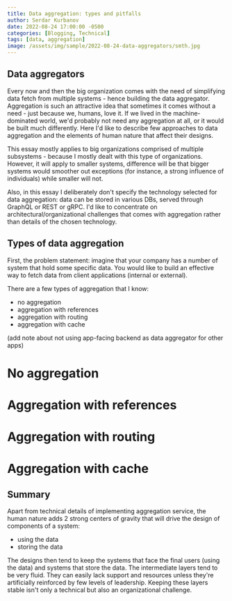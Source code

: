 ```yaml
---
title: Data aggregation: types and pitfalls
author: Serdar Kurbanov
date: 2022-08-24 17:00:00 -0500
categories: [Blogging, Technical]
tags: [data, aggregation]
image: /assets/img/sample/2022-08-24-data-aggregators/smth.jpg
---
```


## Data aggregators

Every now and then the big organization comes with the need of simplifying data fetch from multiple systems - hence building the data aggregator. Aggregation is such an attractive idea that sometimes it comes without a need - just because we, humans, love it. If we lived in the machine-dominated world, we'd probably not need any aggregation at all, or it would be built much differently. Here I'd like to describe few approaches to data aggregation and the elements of human nature that affect their designs.

This essay mostly applies to big organizations comprised of multiple subsystems - because I mostly dealt with this type of organizations. However, it will apply to smaller systems, difference will be that bigger systems would smoother out exceptions (for instance, a strong influence of individuals) while smaller will not.

Also, in this essay I deliberately don't specify the technology selected for data aggregation: data can be stored in various DBs, served through GraphQL or REST or gRPC. I'd like to concentrate on architectural/organizational challenges that comes with aggregation rather than details of the chosen technology.

## Types of data aggregation

First, the problem statement: imagine that your company has a number of system that hold some specific data. You would like to build an effective way to fetch data from client applications (internal or external).

There are a few types of aggregation that I know:
* no aggregation
* aggregation with references
* aggregation with routing
* aggregation with cache

(add note about not using app-facing backend as data aggregator for other apps)

# No aggregation

# Aggregation with references

# Aggregation with routing

# Aggregation with cache

## Summary

Apart from technical details of implementing aggregation service, the human nature adds 2 strong centers of gravity that will drive the design of components of a system:
* using the data
* storing the data

The designs then tend to keep the systems that face the final users (using the data) and systems that store the data. The intermediate layers tend to be very fluid. They can easily lack support and resources unless they're artificially reinforced by few levels of leadership. Keeping these layers stable isn't only a technical but also an organizational challenge.
